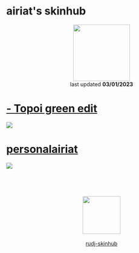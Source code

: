 # airiat's skinhub
<p align="center">
<a href="https://osu.ppy.sh/users/18384783">
  <img src="https://a.ppy.sh/18384783"  
       width="150"
       height="150"></a>
<br>
last updated <b>03/01/2023</b>
</p>

# [- Topoi green edit](https://github.com/ryancranie/skinhub/raw/tyfh/player/airiat/-%20Topoi%20green%20edit.osk)
[![](https://i.imgur.com/pt4pOEm.jpeg)](https://github.com/ryancranie/skinhub/raw/tyfh/player/airiat/-%20Topoi%20green%20edit.osk)

# [personalairiat](https://github.com/ryancranie/skinhub/raw/tyfh/player/airiat/personalairiat.osk)
[![](https://i.imgur.com/9bqRkJw.jpeg)](https://github.com/ryancranie/skinhub/raw/tyfh/player/airiat/personalairiat.osk)

#
<p align="center">
  <br></br>
  <a href="https://www.youtube.com/channel/UC-HIVpg0sPBzv55vsZM44cw">
  <img src="https://i.imgur.com/YWbDUUy.png"  
       width="100" 
       height="100"></a>
  <br></br>
  <a href="README.md">rudj-skinhub</a>
 </p>


